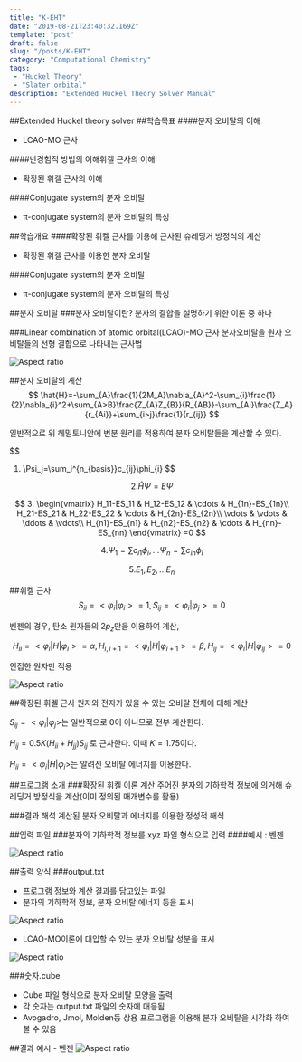 ```yaml
---
title: "K-EHT"
date: "2019-08-21T23:40:32.169Z"
template: "post"
draft: false
slug: "/posts/K-EHT"
category: "Computational Chemistry"
tags: 
 - "Huckel Theory"
 - "Slater orbital"
description: "Extended Huckel Theory Solver Manual"
---
```

##Extended Huckel theory solver
##학습목표
####분자 오비탈의 이해 
- LCAO-MO 근사

####반경험적 방법의 이해휘켈 근사의 이해 
- 확장된 휘켈 근사의 이해

####Conjugate system의 분자 오비탈
- π-conjugate system의 분자 오비탈의 특성

##학습개요
####확장된 휘켈 근사를 이용해 근사된 슈레딩거 방정식의 계산
- 확장된 휘켈 근사를 이용한 분자 오비탈

####Conjugate system의 분자 오비탈
- π-conjugate system의 분자 오비탈의 특성

##분자 오비탈
###분자 오비탈이란?
분자의 결합을 설명하기 위한 이론 중 하나

###Linear combination of atomic orbital(LCAO)-MO 근사
분자오비탈을 원자 오비탈들의 선형 결합으로 나타내는 근사법

![Aspect ratio](/media/POST/000054/0.jpg)

##분자 오비탈의 계산
$$
\hat{H}=-\sum_{A}\frac{1}{2M_A}\nabla_{A}^2-\sum_{i}\frac{1}{2}\nabla_{i}^2+\sum_{A>B}\frac{Z_{A}Z_{B}}{R_{AB}}-\sum_{Ai}\frac{Z_A}{r_{Ai}}+\sum_{i>j}\frac{1}{r_{ij}}
$$

일반적으로 위 헤밀토니안에 변분 원리를 적용하여 분자 오비탈들을 계산할 수 있다.

$$
1. \Psi_j=\sum_i^{n_{basis}}c_{ij}\phi_{i}
$$

$$
2. \hat{H}\Psi=E\Psi
$$

$$
3. \begin{vmatrix}
H_11-ES_11 & H_12-ES_12 & \cdots & H_{1n}-ES_{1n}\\
H_21-ES_21 & H_22-ES_22 & \cdots & H_{2n}-ES_{2n}\\
\vdots & \vdots & \ddots & \vdots\\
H_{n1}-ES_{n1} & H_{n2}-ES_{n2} & \cdots & H_{nn}-ES_{nn}
\end{vmatrix}
=0
$$

$$
4. \Psi_1=\sum c_{i1}\phi_{i}, \ldots \Psi_{n}=\sum c_{in}\phi_i
$$

$$
5. E_1, E_2, \ldots E_n
$$

##휘켈 근사
$$
S_{ii} = <φ_i|φ_i> =1, S_{ij} = <φ_i|φ_j> = 0
$$

벤젠의 경우, 탄소 원자들의 $2p_z$만을 이용하여 계산,

$$
H_{ii}= <φ_i|H|φ_i > =\alpha, H_{i,i+1}= <φ_i|H|φ_{i+1}> =\beta, H_{ij} = <φ_i|H|φ_{ij}> =0
$$

인접한 원자만 적용

![Aspect ratio](/media/POST/000054/1.jpg)

##확장된 휘켈 근사
원자와 전자가 있을 수 있는 오비탈 전체에 대해 계산

$S_{ij} = <φ_i|φ_j>$는 일반적으로 0이 아니므로 전부 계산한다.

$H_{ij}=0.5K(H_{ii}+H_{jj})S_{ij}$ 로 근사한다. 이때 $K=1.75$이다.

$H_{ii}= <φ_i|H|φ_i >$는 알려진 오비탈 에너지를 이용한다.

##프로그램 소개
###확장된 휘켈 이론 계산
주어진 분자의 기하학적 정보에 의거해 슈레딩거 방정식을 계산(이미 정의된 매개변수를 활용)

###결과 해석
계산된 분자 오비탈과 에너지를 이용한 정성적 해석

##입력 파일
###분자의 기하학적 정보를 xyz 파일 형식으로 입력
####예시 : 벤젠

![Aspect ratio](/media/POST/000054/2.jpg)

##출력 양식
###output.txt
- 프로그램 정보와 계산 결과를 담고있는 파일 
- 분자의 기하학적 정보, 분자 오비탈 에너지 등을 표시

![Aspect ratio](/media/POST/000054/3.jpg)

- LCAO-MO이론에 대입할 수 있는 분자 오비탈 성분을 표시

![Aspect ratio](/media/POST/000054/4.jpg)

###숫자.cube
- Cube 파일 형식으로 분자 오비탈 모양을 출력
- 각 숫자는 output.txt 파일의 숫자에 대응됨
- Avogadro, Jmol, Molden등 상용 프로그램을 이용해 분자 오비탈을 시각화 하여 볼 수 있음

##결과 예시 - 벤젠
![Aspect ratio](/media/POST/000054/5.jpg)
